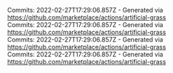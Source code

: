 Commits: 2022-02-27T17:29:06.857Z - Generated via https://github.com/marketplace/actions/artificial-grass
<br>
Commits: 2022-02-27T17:29:06.857Z - Generated via https://github.com/marketplace/actions/artificial-grass
<br>
Commits: 2022-02-27T17:29:06.857Z - Generated via https://github.com/marketplace/actions/artificial-grass
<br>
Commits: 2022-02-27T17:29:06.857Z - Generated via https://github.com/marketplace/actions/artificial-grass
<br>

